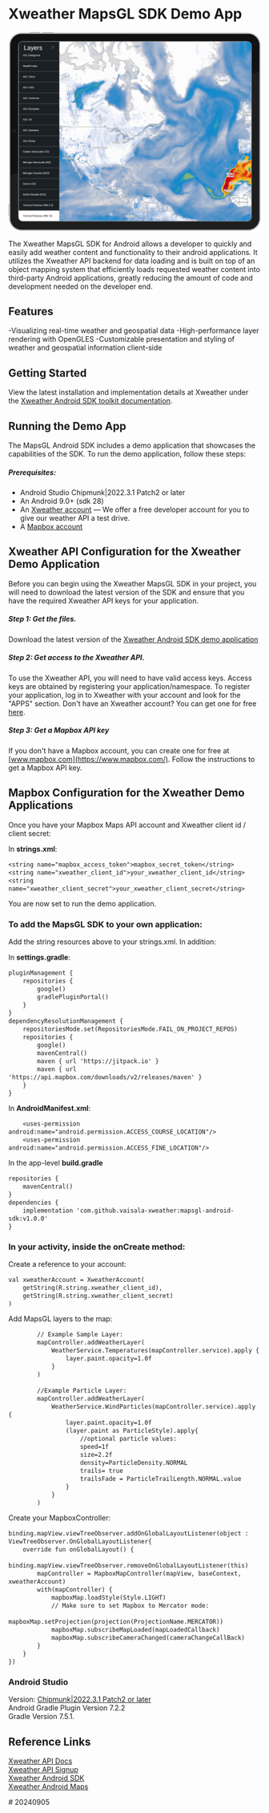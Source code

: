 
Xweather MapsGL SDK Demo App
================

![Screenshot](/images/screenshot.png)

The Xweather MapsGL SDK for Android allows a developer to quickly and easily add weather content and functionality to their android applications. It utilizes the Xweather API backend for data loading and is built on top of an object mapping system that efficiently loads requested weather content into third-party Android applications, greatly reducing the amount of code and development needed on the developer end.

## Features
-Visualizing real-time weather and geospatial data
-High-performance layer rendering with OpenGLES
-Customizable presentation and styling of weather and geospatial information client-side

## Getting Started

View the latest installation and implementation details at Xweather under the [Xweather Android SDK toolkit documentation](https://www.xweather.com/docs/android-sdk/getting-started/).


## Running the Demo App
The MapsGL Android SDK includes a demo application that showcases the capabilities of the SDK. To run the demo application, follow these steps:

##### Prerequisites:
- Android Studio Chipmunk|2022.3.1 Patch2 or later
- An Android 9.0+ (sdk 28)
- An [Xweather account](https://signup.xweather.com/) — We offer a free developer account for you to give our weather API a test drive.
- A [Mapbox account](https://www.mapbox.com/)

## Xweather API Configuration for the Xweather Demo Application
Before you can begin using the Xweather MapsGL SDK in your project, you will need to download the latest version of the SDK and ensure that you have the required Xweather API keys for your application.

##### Step 1: Get the files.
Download the latest version of the [Xweather Android SDK demo application](https://github.com/vaisala-xweather/mapsgl-android-sdk)

##### Step 2: Get access to the Xweather API.
To use the Xweather API, you will need to have valid access keys. Access keys are obtained by registering your application/namespace. To register your application, log in to Xweather with your account and look for the "APPS" section. Don't have an Xweather account? You can get one for free [here](https://signup.xweather.com/).

##### Step 3: Get a Mapbox API key
If you don't have a Mapbox account, you can create one for free at [www.mapbox.com](https://www.mapbox.com/). Follow the instructions to get a Mapbox API key.

## Mapbox Configuration for the Xweather Demo Applications

Once you have your Mapbox Maps API account and Xweather client id / client secret:

In **strings.xml**:

    <string name="mapbox_access_token">mapbox_secret_token</string>
	<string name="xweather_client_id">your_xweather_client_id</string>    
	<string name="xweather_client_secret">your_xweather_client_secret</string>

You are now set to run the demo application.

### To add the MapsGL SDK to your own application:

Add the string resources above to your strings.xml. In addition:

In **settings.gradle**:

    pluginManagement {
        repositories {
            google()
            gradlePluginPortal()
        }
    }
    dependencyResolutionManagement {
        repositoriesMode.set(RepositoriesMode.FAIL_ON_PROJECT_REPOS)
        repositories {
            google()
            mavenCentral()
            maven { url 'https://jitpack.io' }
            maven { url 'https://api.mapbox.com/downloads/v2/releases/maven' }
        }
    }

In **AndroidManifest.xml**:

        <uses-permission android:name="android.permission.ACCESS_COURSE_LOCATION"/>
        <uses-permission android:name="android.permission.ACCESS_FINE_LOCATION"/>


In the app-level **build.gradle**

    repositories {
        mavenCentral()
    }
    dependencies {
	    implementation 'com.github.vaisala-xweather:mapsgl-android-sdk:v1.0.0'
    }


### In your activity, inside the onCreate method:

Create a reference to your account:

	val xweatherAccount = XweatherAccount(
		getString(R.string.xweather_client_id),
        getString(R.string.xweather_client_secret)
    )

Add MapsGL layers to the map:

            // Example Sample Layer:
            mapController.addWeatherLayer(
                WeatherService.Temperatures(mapController.service).apply {
                    layer.paint.opacity=1.0f
                }
            )

            //Example Particle Layer:
            mapController.addWeatherLayer(
                WeatherService.WindParticles(mapController.service).apply {
                    layer.paint.opacity=1.0f
                    (layer.paint as ParticleStyle).apply{
                        //optional particle values:
                        speed=1f
                        size=2.2f
                        density=ParticleDensity.NORMAL
                        trails= true
                        trailsFade = ParticleTrailLength.NORMAL.value
                    }
                }
            )

Create your MapboxController:

	binding.mapView.viewTreeObserver.addOnGlobalLayoutListener(object : ViewTreeObserver.OnGlobalLayoutListener{
		override fun onGlobalLayout() {
			binding.mapView.viewTreeObserver.removeOnGlobalLayoutListener(this)
			mapController = MapboxMapController(mapView, baseContext, xweatherAccount)
            with(mapController) {
				mapboxMap.loadStyle(Style.LIGHT)
				// Make sure to set Mapbox to Mercator mode:
                mapboxMap.setProjection(projection(ProjectionName.MERCATOR)) 
                mapboxMap.subscribeMapLoaded(mapLoadedCallback)
                mapboxMap.subscribeCameraChanged(cameraChangeCallBack)
            }
		}
	})

### Android Studio
Version: [Chipmunk|2022.3.1 Patch2 or later](https://androidstudio.googleblog.com/2023/09/android-studio-giraffe-patch-2-is-now.html) \
Android Gradle Plugin Version 7.2.2 \
Gradle Version 7.5.1.

## Reference Links

[Xweather API Docs](http://www.xweather.com/support/docs/api/) \
[Xweather API Signup](https://signup.xweather.com/) \
[Xweather Android SDK](http://www.aerisweather.com/support/docs/toolkits/aeris-android-sdk/) \
[Xweather Android Maps](https://www.xweather.com/docs/android-sdk/getting-started/weather-maps) 



#   2 0 2 4 0 9 0 5 
 
 
